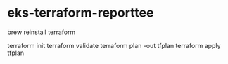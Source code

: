 # eks-terraform-reporttee

brew reinstall terraform

terraform init
terraform validate
terraform plan -out tfplan
terraform apply tfplan    